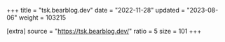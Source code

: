 +++
title = "tsk.bearblog.dev"
date = "2022-11-28"
updated = "2023-08-06"
weight = 103215

[extra]
source = "https://tsk.bearblog.dev/"
ratio = 5
size = 101
+++
